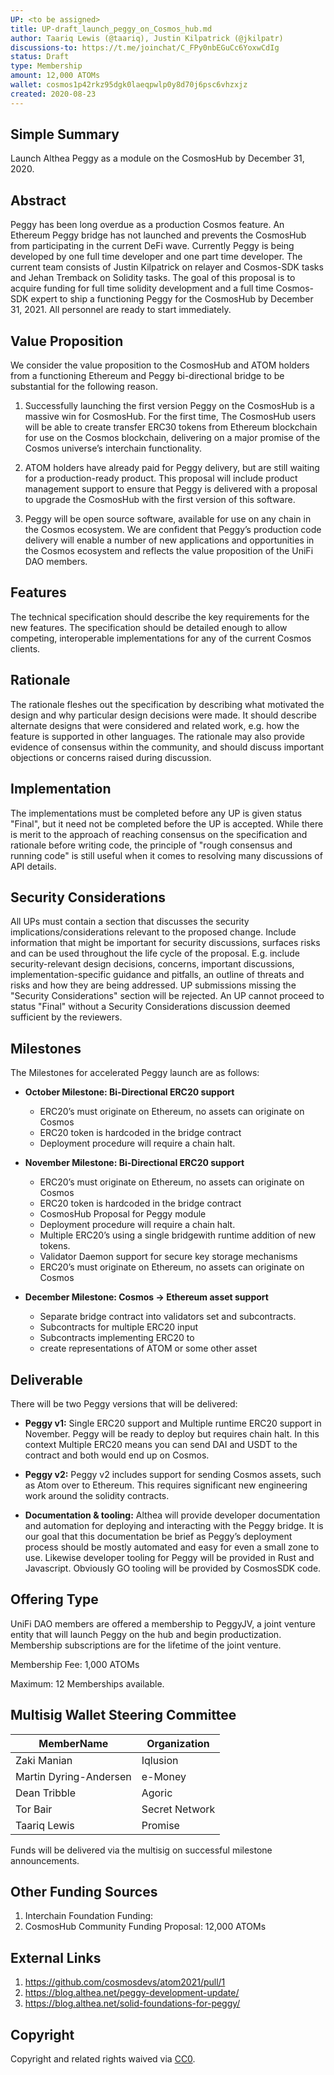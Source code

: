 ```yaml
---
UP: <to be assigned>
title: UP-draft_launch_peggy_on_Cosmos_hub.md
author: Taariq Lewis (@taariq), Justin Kilpatrick (@jkilpatr)
discussions-to: https://t.me/joinchat/C_FPy0nbEGuCc6YoxwCdIg
status: Draft
type: Membership
amount: 12,000 ATOMs
wallet: cosmos1p42rkz95dgk0laeqpwlp0y8d70j6psc6vhzxjz
created: 2020-08-23
---
```


<!--You can leave these HTML comments in your merged UP and delete the visible duplicate text guides, they will not appear and may be helpful to refer to if you edit it again. This is the suggested template for new UPs. Note that an UP number will be assigned by an editor. When opening a pull request to submit your UP, please use an abbreviated title in the filename, `UP-draft_title_abbrev.md`. The title should be 44 characters or less.-->

## Simple Summary
<!--"If you can't explain it simply, you don't understand it well enough." Provide a simplified and layman-accessible explanation of the UP.-->
Launch Althea Peggy as a module on the CosmosHub by December 31, 2020.

## Abstract
<!--A short (~200 word) description of the project and the objective feature to be released.-->
Peggy has been long overdue as a production Cosmos feature. An Ethereum Peggy bridge has not launched and prevents the CosmosHub from participating in the current DeFi wave. Currently Peggy is being developed by one full time developer and one part time developer. The current team consists of Justin Kilpatrick on relayer and Cosmos-SDK tasks and Jehan Tremback on Solidity tasks. The goal of this proposal is to acquire funding for full time solidity development and a full time Cosmos-SDK expert to ship a functioning Peggy for the CosmosHub by December 31, 2021. All personnel are ready to start immediately.

## Value Proposition
<!-- What are the key value propositions and motivation for the features proposed.-->
We consider the value proposition to the CosmosHub and ATOM holders from a functioning Ethereum and Peggy bi-directional bridge to be substantial for the following reason.

1. Successfully launching the first version Peggy on the CosmosHub is a massive win for CosmosHub. For the first time, The CosmosHub users will be able to create transfer ERC30 tokens from Ethereum blockchain for use on the Cosmos blockchain, delivering on a major promise of the Cosmos universe’s interchain functionality.

2. ATOM holders have already paid for Peggy delivery, but are still waiting for a production-ready product. This proposal will include product management support to ensure that Peggy is delivered with a proposal to upgrade the CosmosHub with the first version of this software.

3. Peggy will be open source software, available for use on any chain in the Cosmos ecosystem. We are confident that Peggy’s production code delivery will enable a number of new applications and opportunities in the Cosmos ecosystem and reflects the value proposition of the UniFi DAO members.


## Features
<!--The technical specification should describe the syntax and semantics of any new feature. The specification should be detailed enough to allow competing, interoperable implementations for any of the current Cosmos Clients.-->
The technical specification should describe the key requirements for the new features. The specification should be detailed enough to allow competing, interoperable implementations for any of the current Cosmos clients.

## Rationale
<!--The rationale fleshes out the specification by describing what motivated the design and why particular design decisions were made. It should describe alternate designs that were considered and related work, e.g. how the feature is supported in other languages. The rationale may also provide evidence of consensus within the community, and should discuss important objections or concerns raised during discussion.-->
The rationale fleshes out the specification by describing what motivated the design and why particular design decisions were made. It should describe alternate designs that were considered and related work, e.g. how the feature is supported in other languages. The rationale may also provide evidence of consensus within the community, and should discuss important objections or concerns raised during discussion.

## Implementation
<!--The implementations must be completed before any UP is given status "Final", but it need not be completed before the UP is accepted. While there is merit to the approach of reaching consensus on the specification and rationale before writing code, the principle of "rough consensus and running code" is still useful when it comes to resolving many discussions of API details.-->
The implementations must be completed before any UP is given status "Final", but it need not be completed before the UP is accepted. While there is merit to the approach of reaching consensus on the specification and rationale before writing code, the principle of "rough consensus and running code" is still useful when it comes to resolving many discussions of API details.

## Security Considerations
<!--All UPs must contain a section that discusses the security implications/considerations relevant to the proposed change. Include information that might be important for security discussions, surfaces risks and can be used throughout the life cycle of the proposal. E.g. include security-relevant design decisions, concerns, important discussions, implementation-specific guidance and pitfalls, an outline of threats and risks and how they are being addressed. UP submissions missing the "Security Considerations" section will be rejected. An UP cannot proceed to status "Final" without a Security Considerations discussion deemed sufficient by the reviewers.-->
All UPs must contain a section that discusses the security implications/considerations relevant to the proposed change. Include information that might be important for security discussions, surfaces risks and can be used throughout the life cycle of the proposal. E.g. include security-relevant design decisions, concerns, important discussions, implementation-specific guidance and pitfalls, an outline of threats and risks and how they are being addressed. UP submissions missing the "Security Considerations" section will be rejected. An UP cannot proceed to status "Final" without a Security Considerations discussion deemed sufficient by the reviewers.

## Milestones
<!-- What is the launch schedule for this feature and the milestones on the roadmap?-->
The Milestones for accelerated Peggy launch are as follows:

* **October Milestone: Bi-Directional ERC20 support**
  * ERC20’s must originate on Ethereum, no assets can originate on Cosmos
  * ERC20 token is hardcoded in the bridge contract
  * Deployment procedure will require a chain halt.

* **November Milestone: Bi-Directional ERC20 support**
  * ERC20’s must originate on Ethereum, no assets can originate on Cosmos
  * ERC20 token is hardcoded in the bridge contract
  * CosmosHub Proposal for Peggy module
  * Deployment procedure will require a chain halt.
  * Multiple ERC20’s using a single bridgewith runtime addition of new tokens.
  * Validator Daemon support for secure key storage mechanisms
  * ERC20’s must originate on Ethereum, no assets can originate on Cosmos

* **December Milestone: Cosmos -> Ethereum asset support**
  * Separate bridge contract into validators set and subcontracts.
  * Subcontracts for multiple ERC20 input
  * Subcontracts implementing ERC20 to
  * create representations of ATOM or some other asset


## Deliverable
<!-- What is the expected deliverable that will be launched?-->
There will be two Peggy versions that will be delivered:

* **Peggy v1:** Single ERC20 support and Multiple runtime ERC20 support in November. Peggy will be ready to deploy but requires chain halt. In this context Multiple ERC20 means you can send DAI and USDT to the contract and both would end up on Cosmos. 

* **Peggy v2:** Peggy v2 includes support for sending Cosmos assets, such as Atom over to Ethereum. This requires significant new engineering work around the solidity contracts.

* **Documentation & tooling:** Althea will provide developer documentation and automation for deploying and interacting with the Peggy bridge. It is our goal that this documentation be brief as Peggy’s deployment process should be mostly automated and easy for even a small zone to use. Likewise developer tooling for Peggy will be provided in Rust and Javascript. Obviously GO tooling will be provided by CosmosSDK code.


## Offering Type
<!--What is your proposed funding structure-->
UniFi DAO members are offered a membership to PeggyJV, a joint venture entity that will launch Peggy on the hub and begin productization. Membership subscriptions are for the lifetime of the joint venture.

Membership Fee: 1,000 ATOMs

Maximum: 12 Memberships available. 

## Multisig Wallet Steering Committee
<!--Who is your multisignature wallet committee? -->
| MemberName | Organization |
| --- | ---|
| Zaki Manian | Iqlusion | 
| Martin Dyring-Andersen | e-Money | 
| Dean Tribble | Agoric | 
| Tor Bair | Secret Network | 
| Taariq Lewis | Promise | 

Funds will be delivered via the multisig on successful milestone announcements.

## Other Funding Sources
<!-- Are there any other funding sources that will participate in the launch? -->
1. Interchain Foundation Funding: 
2. CosmosHub Community Funding Proposal: 12,000 ATOMs

## External Links
<!--Any external links to code or other presentations? -->
1. https://github.com/cosmosdevs/atom2021/pull/1
2. https://blog.althea.net/peggy-development-update/
3. https://blog.althea.net/solid-foundations-for-peggy/

## Copyright
Copyright and related rights waived via [CC0](https://creativecommons.org/publicdomain/zero/1.0/).